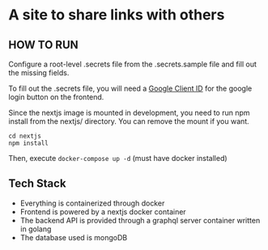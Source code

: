 # A site to share links with others

## HOW TO RUN

Configure a root-level .secrets file from the .secrets.sample file and fill out the missing fields.

To fill out the .secrets file, you will need a [Google Client ID](https://developers.google.com/workspace/guides/create-credentials) for the google login button on the frontend.

Since the nextjs image is mounted in development, you need to run npm install from the nextjs/ directory. You can remove the mount if you want.

```
cd nextjs
npm install
```

Then, execute `docker-compose up -d` (must have docker installed)

## Tech Stack

- Everything is containerized through docker
- Frontend is powered by a nextjs docker container
- The backend API is provided through a graphql server container written in golang
- The database used is mongoDB
